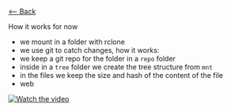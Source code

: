 [⟵ Back](https://github.com/radumarias/syncoxiders/blob/main/README.md#poc)

How it works for now
- we mount in a folder with rclone
- we use git to catch changes, how it works:
- we keep a git repo for the folder in a `repo` folder
- inside in a `tree` folder we create the tree structure from `mnt`
- in the files we keep the size and hash of the content of the file
- web

[![Watch the video](https://img.youtube.com/vi/Z45mxYbojoc/0.jpg)](https://youtu.be/Z45mxYbojoc)
[![]()](resources/git-rename.mp4)
